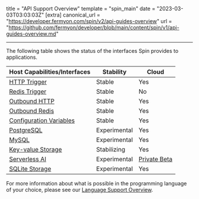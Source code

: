 title = "API Support Overview"
template = "spin_main"
date = "2023-03-03T03:03:03Z"
[extra]
canonical_url = "https://developer.fermyon.com/spin/v2/api-guides-overview"
url = "https://github.com/fermyon/developer/blob/main/content/spin/v1/api-guides-overview.md"

---

The following table shows the status of the interfaces Spin provides to applications.

| Host Capabilities/Interfaces           | Stability  |    Cloud    |
|----------------------------------------|----------|-------|
| [HTTP Trigger](./http-trigger)                          | Stable   | Yes   |
| [Redis Trigger](./redis-trigger)                         | Stable   | No  |
| [Outbound HTTP](./http-outbound)                          | Stable   | Yes   |
| [Outbound Redis](./redis-outbound)                         | Stable  | Yes   |
| [Configuration Variables](./variables)                      | Stable | Yes |
| [PostgreSQL](./rdbms-storage)                             | Experimental | Yes |
| [MySQL](./rdbms-storage)                                  | Experimental | Yes |
| [Key-value Storage](./kv-store-api-guide)                      | Stabilizing | Yes |
| [Serverless AI](./serverless-ai-api-guide)                      | Experimental | [Private Beta](/cloud/serverless-ai.md) |
| [SQLite Storage](./sqlite-api-guide)                      | Experimental | Yes |

For more information about what is possible in the programming language of your choice, please see our [Language Support Overview](./language-support-overview).
